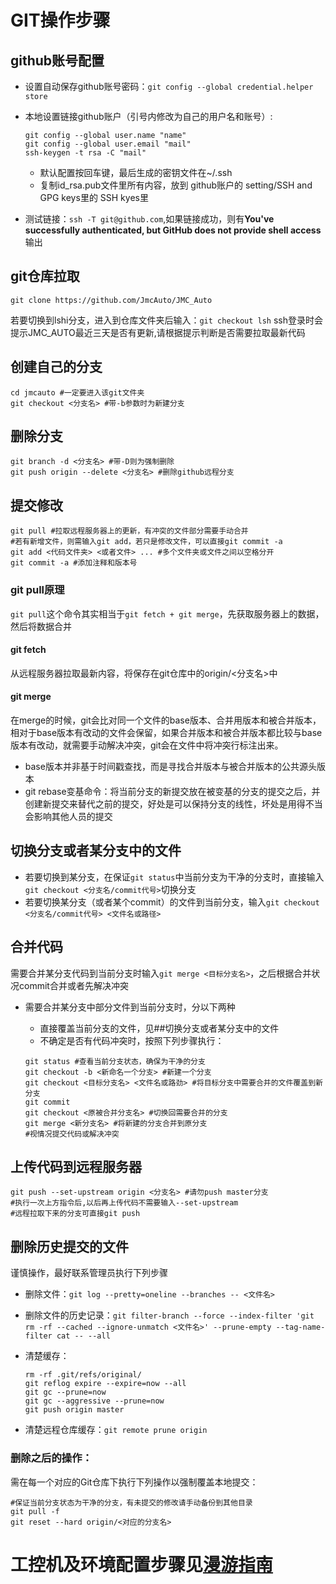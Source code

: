 # GIT操作步骤

## github账号配置

- 设置自动保存github账号密码：`git config --global credential.helper store`

- 本地设置链接github账户（引号内修改为自己的用户名和账号）:

  ```shell
  git config --global user.name "name"
  git config --global user.email "mail"
  ssh-keygen -t rsa -C "mail"
  ```

  - 默认配置按回车键，最后生成的密钥文件在~/.ssh
  - 复制id_rsa.pub文件里所有内容，放到 github账户的 setting/SSH and GPG keys里的 SSH kyes里

- 测试链接：`ssh -T git@github.com`,如果链接成功，则有**You've successfully authenticated, but GitHub does not provide shell access**输出

## git仓库拉取

```shell
git clone https://github.com/JmcAuto/JMC_Auto
```

若要切换到lshi分支，进入到仓库文件夹后输入：`git checkout lsh`
ssh登录时会提示JMC_AUTO最近三天是否有更新,请根据提示判断是否需要拉取最新代码

## 创建自己的分支

```shell
cd jmcauto #一定要进入该git文件夹
git checkout <分支名> #带-b参数时为新建分支
```
## 删除分支

```shell
git branch -d <分支名> #带-D则为强制删除
git push origin --delete <分支名> #删除github远程分支
```

## 提交修改

```shell
git pull #拉取远程服务器上的更新，有冲突的文件部分需要手动合并
#若有新增文件，则需输入git add，若只是修改文件，可以直接git commit -a
git add <代码文件夹> <或者文件> ... #多个文件夹或文件之间以空格分开
git commit -a #添加注释和版本号
```
### git pull原理

`git pull`这个命令其实相当于`git fetch + git merge`，先获取服务器上的数据，然后将数据合并

#### git fetch

从远程服务器拉取最新内容，将保存在git仓库中的origin/<分支名>中

#### git merge

在merge的时候，git会比对同一个文件的base版本、合并用版本和被合并版本，相对于base版本有改动的文件会保留，如果合并版本和被合并版本都比较与base版本有改动，就需要手动解决冲突，git会在文件中将冲突行标注出来。

- base版本并非基于时间戳查找，而是寻找合并版本与被合并版本的公共源头版本
- git rebase变基命令：将当前分支的新提交放在被变基的分支的提交之后，并创建新提交来替代之前的提交，好处是可以保持分支的线性，坏处是用得不当会影响其他人员的提交

## 切换分支或者某分支中的文件

- 若要切换到某分支，在保证`git status`中当前分支为干净的分支时，直接输入`git checkout <分支名/commit代号>`切换分支
- 若要切换某分支（或者某个commit）的文件到当前分支，输入`git checkout <分支名/commit代号> <文件名或路径>`

## 合并代码

需要合并某分支代码到当前分支时输入`git merge <目标分支名>`，之后根据合并状况commit合并或者先解决冲突

- 需要合并某分支中部分文件到当前分支时，分以下两种

  - 直接覆盖当前分支的文件，见##切换分支或者某分支中的文件
  - 不确定是否有代码冲突时，按照下列步骤执行：

  ```shell
  git status #查看当前分支状态，确保为干净的分支
  git checkout -b <新命名一个分支> #新建一个分支
  git checkout <目标分支名> <文件名或路劲> #将目标分支中需要合并的文件覆盖到新分支
  git commit
  git checkout <原被合并分支名> #切换回需要合并的分支
  git merge <新分支名> #将新建的分支合并到原分支
  #视情况提交代码或解决冲突
  ```

## 上传代码到远程服务器

```shell
git push --set-upstream origin <分支名> #请勿push master分支
#执行一次上方指令后,以后再上传代码不需要输入--set-upstream
#远程拉取下来的分支可直接git push
```

## 删除历史提交的文件

谨慎操作，最好联系管理员执行下列步骤

- 删除文件：`git log --pretty=oneline --branches -- <文件名>`

- 删除文件的历史记录：`git filter-branch --force --index-filter 'git rm -rf --cached --ignore-unmatch <文件名>' --prune-empty --tag-name-filter cat -- --all`

- 清楚缓存：

  ```shell
  rm -rf .git/refs/original/
  git reflog expire --expire=now --all
  git gc --prune=now
  git gc --aggressive --prune=now
  git push origin master
  ```

- 清楚远程仓库缓存：`git remote prune origin`

### 删除之后的操作：

需在每一个对应的Git仓库下执行下列操作以强制覆盖本地提交：

```shell
#保证当前分支状态为干净的分支，有未提交的修改请手动备份到其他目录
git pull -f
git reset --hard origin/<对应的分支名>
```

# 工控机及环境配置步骤见[漫游指南](./漫游指南.md)
